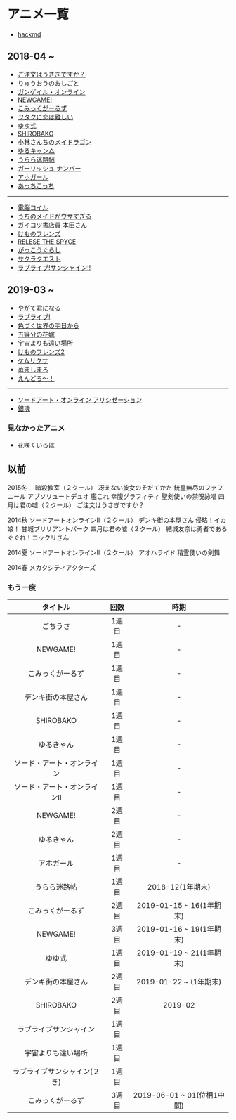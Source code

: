 # アニメ一覧
- [hackmd](https://hackmd.io/uIA9M91bSESxrmphcnYe0Q?view)
## 2018-04 ~
- [ご注文はうさぎですか？](https://ja.wikipedia.org/wiki/%E3%81%94%E6%B3%A8%E6%96%87%E3%81%AF%E3%81%86%E3%81%95%E3%81%8E%E3%81%A7%E3%81%99%E3%81%8B%3F)
 - [りゅうおうのおしごと](https://ja.wikipedia.org/wiki/%E3%82%8A%E3%82%85%E3%81%86%E3%81%8A%E3%81%86%E3%81%AE%E3%81%8A%E3%81%97%E3%81%94%E3%81%A8!)
- [ガンゲイル・オンライン](https://ja.wikipedia.org/wiki/%E3%82%BD%E3%83%BC%E3%83%89%E3%82%A2%E3%83%BC%E3%83%88%E3%83%BB%E3%82%AA%E3%83%B3%E3%83%A9%E3%82%A4%E3%83%B3_%E3%82%AA%E3%83%AB%E3%82%BF%E3%83%8A%E3%83%86%E3%82%A3%E3%83%96_%E3%82%AC%E3%83%B3%E3%82%B2%E3%82%A4%E3%83%AB%E3%83%BB%E3%82%AA%E3%83%B3%E3%83%A9%E3%82%A4%E3%83%B3)
 - [NEWGAME!](https://ja.wikipedia.org/wiki/NEW_GAME!)
 - [こみっくがーるず](https://ja.wikipedia.org/wiki/%E3%81%93%E3%81%BF%E3%81%A3%E3%81%8F%E3%81%8C%E3%83%BC%E3%82%8B%E3%81%9A)
 - [ヲタクに恋は難しい](https://ja.wikipedia.org/wiki/%E3%83%B2%E3%82%BF%E3%82%AF%E3%81%AB%E6%81%8B%E3%81%AF%E9%9B%A3%E3%81%97%E3%81%84)
 - [ゆゆ式](https://ja.wikipedia.org/wiki/%E3%82%86%E3%82%86%E5%BC%8F)
 - [SHIROBAKO](https://ja.wikipedia.org/wiki/SHIROBAKO)
 - [小林さんちのメイドラゴン](https://ja.wikipedia.org/wiki/%E5%B0%8F%E6%9E%97%E3%81%95%E3%82%93%E3%81%A1%E3%81%AE%E3%83%A1%E3%82%A4%E3%83%89%E3%83%A9%E3%82%B4%E3%83%B3)
 - [ゆるキャン△](https://ja.wikipedia.org/wiki/%E3%82%86%E3%82%8B%E3%82%AD%E3%83%A3%E3%83%B3%E2%96%B3)
 - [うらら迷路帖](https://ja.wikipedia.org/wiki/%E3%81%86%E3%82%89%E3%82%89%E8%BF%B7%E8%B7%AF%E5%B8%96)
 - [ガーリッシュ ナンバー](https://ja.wikipedia.org/wiki/%E3%82%AC%E3%83%BC%E3%83%AA%E3%83%83%E3%82%B7%E3%83%A5%E3%83%8A%E3%83%B3%E3%83%90%E3%83%BC)
 - [アホガール](https://ja.wikipedia.org/wiki/%E3%82%A2%E3%83%9B%E3%82%AC%E3%83%BC%E3%83%AB)
 - [あっちこっち](https://ja.wikipedia.org/wiki/%E3%81%82%E3%81%A3%E3%81%A1%E3%81%93%E3%81%A3%E3%81%A1)

---
- [電脳コイル](https://ja.wikipedia.org/wiki/%E9%9B%BB%E8%84%B3%E3%82%B3%E3%82%A4%E3%83%AB)
- [うちのメイドがウザすぎる](https://ja.wikipedia.org/wiki/%E3%81%86%E3%81%A1%E3%81%AE%E3%83%A1%E3%82%A4%E3%83%89%E3%81%8C%E3%82%A6%E3%82%B6%E3%81%99%E3%81%8E%E3%82%8B!)
- [ガイコツ書店員 本田さん](https://ja.wikipedia.org/wiki/%E3%82%AC%E3%82%A4%E3%82%B3%E3%83%84%E6%9B%B8%E5%BA%97%E5%93%A1_%E6%9C%AC%E7%94%B0%E3%81%95%E3%82%93)
- [けものフレンズ](https://ja.wikipedia.org/wiki/%E3%81%91%E3%82%82%E3%81%AE%E3%83%95%E3%83%AC%E3%83%B3%E3%82%BA_(%E3%82%A2%E3%83%8B%E3%83%A1))
- [RELESE THE SPYCE](https://ja.wikipedia.org/wiki/RELEASE_THE_SPYCE)
- [がっこうぐらし](https://ja.wikipedia.org/wiki/%E3%81%8C%E3%81%A3%E3%81%93%E3%81%86%E3%81%90%E3%82%89%E3%81%97!)
- [サクラクエスト](https://ja.wikipedia.org/wiki/%E3%82%B5%E3%82%AF%E3%83%A9%E3%82%AF%E3%82%A8%E3%82%B9%E3%83%88)
- [ラブライブ!サンシャイン!!](https://ja.wikipedia.org/wiki/%E3%83%A9%E3%83%96%E3%83%A9%E3%82%A4%E3%83%96!%E3%82%B5%E3%83%B3%E3%82%B7%E3%83%A3%E3%82%A4%E3%83%B3!!)
## 2019-03 ~
- [やがて君になる](https://ja.wikipedia.org/wiki/%E3%82%84%E3%81%8C%E3%81%A6%E5%90%9B%E3%81%AB%E3%81%AA%E3%82%8B)
- [ラブライブ!](https://ja.wikipedia.org/wiki/%E3%83%A9%E3%83%96%E3%83%A9%E3%82%A4%E3%83%96!_(%E3%83%86%E3%83%AC%E3%83%93%E3%82%A2%E3%83%8B%E3%83%A1))
- [色づく世界の明日から](https://ja.wikipedia.org/wiki/%E8%89%B2%E3%81%A5%E3%81%8F%E4%B8%96%E7%95%8C%E3%81%AE%E6%98%8E%E6%97%A5%E3%81%8B%E3%82%89)
- [五等分の花嫁](https://ja.wikipedia.org/wiki/%E4%BA%94%E7%AD%89%E5%88%86%E3%81%AE%E8%8A%B1%E5%AB%81)
- [宇宙よりも遠い場所](https://ja.wikipedia.org/wiki/%E5%AE%87%E5%AE%99%E3%82%88%E3%82%8A%E3%82%82%E9%81%A0%E3%81%84%E5%A0%B4%E6%89%80)
- [けものフレンズ2](https://ja.wikipedia.org/wiki/%E3%81%91%E3%82%82%E3%81%AE%E3%83%95%E3%83%AC%E3%83%B3%E3%82%BA_(%E3%82%A2%E3%83%8B%E3%83%A1))
- [ケムリクサ](https://ja.wikipedia.org/wiki/%E3%82%B1%E3%83%A0%E3%83%AA%E3%82%AF%E3%82%B5)
- [苺ましまろ](https://ja.wikipedia.org/wiki/%E8%8B%BA%E3%81%BE%E3%81%97%E3%81%BE%E3%82%8D)
- [えんどろ〜！](https://ja.wikipedia.org/wiki/%E3%81%88%E3%82%93%E3%81%A9%E3%82%8D%E3%80%9C!)



---

- [ソードアート・オンライン アリシゼーション]()
- [銀魂](https://ja.wikipedia.org/wiki/%E9%8A%80%E9%AD%82_(%E3%82%A2%E3%83%8B%E3%83%A1))

### 見なかったアニメ
- 花咲くいろは

## 以前
2015冬　
暗殺教室（２クール）
冴えない彼女のそだてかた
銃皇無尽のファフニール
アブソリュートデュオ
艦これ
幸腹グラフィティ
聖剣使いの禁呪詠唱
四月は君の嘘（２クール）
ご注文はうさぎですか？

2014秋
ソードアートオンラインⅡ（２クール）
デンキ街の本屋さん
侵略！イカ娘！
甘城ブリリアントパーク
四月は君の嘘（２クール）
結城友奈は勇者である
ぐぐれ！コックリさん

2014夏
ソードアートオンラインⅡ（２クール）
アオハライド
精霊使いの剣舞

2014春
メカクシティアクターズ

### もう一度
|タイトル|回数|時期
|:---:|:---:|:---:
|ごちうさ|1週目|-
|NEWGAME!|1週目|-
|こみっくがーるず|1週目|-
|デンキ街の本屋さん|1週目|-
|SHIROBAKO |1週目|-
|ゆるきゃん|1週目|-
|ソード・アート・オンライン|1週目|-
|ソード・アート・オンラインⅡ|1週目|-
|NEWGAME!|2週目|-
|ゆるきゃん|2週目|-
|アホガール|1週目|-
|うらら迷路帖|1週目|2018-12(1年期末)
|こみっくがーるず|2週目|2019-01-15 ~ 16(1年期末)
|NEWGAME!|3週目|2019-01-16 ~ 19(1年期末)
|ゆゆ式|1週目|2019-01-19 ~ 21(1年期末)
|デンキ街の本屋さん|2週目|2019-01-22 ~ (1年期末)
|SHIROBAKO |2週目|2019-02
|ラブライブサンシャイン|1週目|
|宇宙よりも遠い場所|1週目|
|ラブライブサンシャイン(２き)|1週目|
|こみっくがーるず|3週目|2019-06-01 ~ 01(位相1中間)
